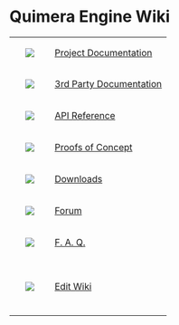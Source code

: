 # Quimera Engine Wiki #
<table>
<tr height='56'>
<td width='56px' align='center'><img src='http://quimeraengine.googlecode.com/svn/wiki/images/Libros.png' /></td>
<td><a href='DocProject.md'>Project Documentation</a></td>
</tr>
<tr height='56'>
<td align='center'><img src='http://quimeraengine.googlecode.com/svn/wiki/images/Libros.png' /></td>
<td><a href='Doc3rdParty.md'>3rd Party Documentation</a></td>
</tr>
<tr height='56'>
<td align='center'><img src='http://quimeraengine.googlecode.com/svn/wiki/images/Libros.png' /></td>
<td><a href='RefAPI.md'>API Reference</a></td>
</tr>
<tr height='56'>
<td align='center'><img src='http://quimeraengine.googlecode.com/svn/wiki/images/avionpapel.png' /></td>
<td><a href='PoC.md'>Proofs of Concept</a></td>
</tr>
<tr height='56'>
<td align='center'><img src='http://quimeraengine.googlecode.com/svn/wiki/images/Downloads.png' /></td>
<td><a href='Downloads.md'>Downloads</a></td>
</tr>
<tr height='56'>
<td align='center'><img src='http://quimeraengine.googlecode.com/svn/wiki/images/forum.jpg' /></td>
<td><a href='http://devforum.quimeraengine.org/index.php'>Forum</a></td>
</tr>
<tr height='56'>
<td align='center'><img src='http://quimeraengine.googlecode.com/svn/wiki/images/forum.jpg' /></td>
<td><a href='ProjectFAQ.md'>F. A. Q.</a></td>
</tr>
<tr height='100'>
<td align='center'><img src='http://quimeraengine.googlecode.com/svn/wiki/images/editwiki.gif' /></td>
<td><a href='https://code.google.com/p/quimeraengine/w/list'>Edit Wiki</a></td>
</tr>
</table>